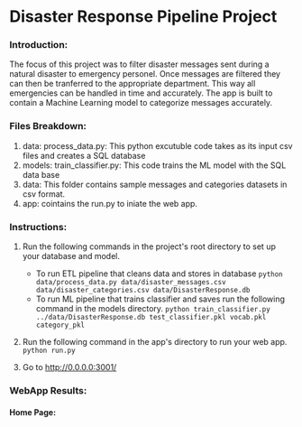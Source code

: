# Disaster Response Pipeline Project

### Introduction:
The focus of this project was to filter disaster messages sent during a natural disaster to emergency personel. Once messages are filtered they can
then be tranferred to the appropriate department. This way all emergencies can be handled in time and accurately. The app is built to contain a 
Machine Learning model to categorize messages accurately.

### Files Breakdown:
1. data: process_data.py: This python excutuble code takes as its input csv files and creates a SQL database
2. models: train_classifier.py: This code trains the ML model with the SQL data base
3. data: This folder contains sample messages and categories datasets in csv format.
4. app: cointains the run.py to iniate the web app.

### Instructions:
1. Run the following commands in the project's root directory to set up your database and model.

    - To run ETL pipeline that cleans data and stores in database
        `python data/process_data.py data/disaster_messages.csv data/disaster_categories.csv data/DisasterResponse.db`
    - To run ML pipeline that trains classifier and saves run the following command in the models directory.
        `python train_classifier.py ../data/DisasterResponse.db test_classifier.pkl vocab.pkl category_pkl`

2. Run the following command in the app's directory to run your web app.
    `python run.py`

3. Go to http://0.0.0.0:3001/

### WebApp Results:

#### Home Page:
